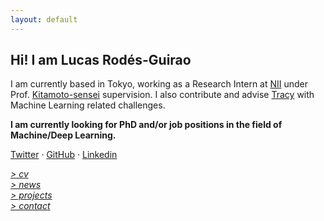 ```yaml
---
layout: default
---
```


## Hi! I am Lucas Rodés-Guirao

I am currently based in Tokyo, working as a Research Intern at [NII](www.nii.ac.jp/en/) under Prof. [Kitamoto-sensei](http://www.nii.ac.jp/en/faculty/digital_content/kitamoto_asanobu/) supervision. I also contribute and advise [Tracy](https://www.linkedin.com/company/tracy) with Machine Learning related challenges. 

**I am currently looking for PhD and/or job positions in the field of Machine/Deep Learning.**

[Twitter](http://twitter.com/lucasrodesg) · [GitHub](http://github.com/lucasrodes) · [Linkedin](http://linkedin.com/in/lucasrodes) 

[*> cv*](cv.md) <br/>
[*> news*](news.md) <br/>
[*> projects*](projects.md) <br/>
[*> contact*](contact.md)

